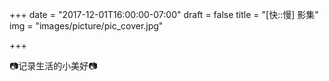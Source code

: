 +++
date = "2017-12-01T16:00:00-07:00"
draft = false
title = "[快::慢] 影集"
img = "images/picture/pic_cover.jpg"

+++

:camera:记录生活的小美好:camera:
